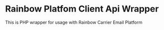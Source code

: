 Rainbow Platfom Client Api Wrapper
===============

This is PHP wrapper for usage with Rainbow Carrier Email Platform
